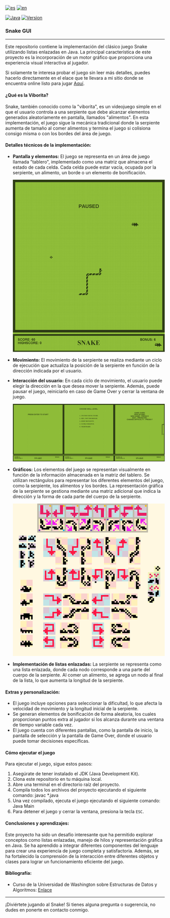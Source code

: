 [![es](https://img.shields.io/badge/lang-es-yellow.svg)](./README.md)
[![en](https://img.shields.io/badge/lang-en-red.svg)](./README.en.md)

[![Java](https://img.shields.io/badge/Java-11-orange)](https://www.oracle.com/java/technologies/javase-jdk11-downloads.html)
[![Version](https://img.shields.io/badge/version-1.0-green.svg)](https://github.com/user/repo/releases)

### Snake GUI

---

Este repositorio contiene la implementación del clásico juego Snake utilizando listas enlazadas en Java. La principal característica de este proyecto es la incorporación de un motor gráfico que proporciona una experiencia visual interactiva al jugador.

Si solamente te interesa probar el juego sin leer más detalles, puedes hacerlo directamente en el elace que te llevara a mi sitio donde se encuentra online listo para jugar [Aquí](http://fismat.umich.mx/~anguiano/snake/vibora.html).

#### ¿Qué es la Viborita?

Snake, también conocido como la "viborita", es un videojuego simple en el que el usuario controla a una serpiente que debe alcanzar elementos generados aleatoriamente en pantalla, llamados "alimentos". En esta implementación, el juego sigue la mecánica tradicional donde la serpiente aumenta de tamaño al comer alimentos y termina el juego si colisiona consigo misma o con los bordes del área de juego.

#### Detalles técnicos de la implementación:

- **Pantalla y elementos:** El juego se representa en un área de juego llamada "tablero", implementado como una matriz que almacena el estado de cada celda. Cada celda puede estar vacía, ocupada por la serpiente, un alimento, un borde o un elemento de bonificación.

  ![Pantalla del juego](./readmeImages/pantalla_juego.png)

- **Movimiento:** El movimiento de la serpiente se realiza mediante un ciclo de ejecución que actualiza la posición de la serpiente en función de la dirección indicada por el usuario.

- **Interacción del usuario:** En cada ciclo de movimiento, el usuario puede elegir la dirección en la que desea mover la serpiente. Además, puede pausar el juego, reiniciarlo en caso de Game Over y cerrar la ventana de juego.

  ![Interacción del usuario](./readmeImages/interaccion_usuario.png)

- **Gráficos:** Los elementos del juego se representan visualmente en función de la información almacenada en la matriz del tablero. Se utilizan rectángulos para representar los diferentes elementos del juego, como la serpiente, los alimentos y los bordes. La representación gráfica de la serpiente se gestiona mediante una matriz adicional que indica la dirección y la forma de cada parte del cuerpo de la serpiente.

  ![Gráficos del juego](./readmeImages/graficos.png)

- **Implementación de listas enlazadas:** La serpiente se representa como una lista enlazada, donde cada nodo corresponde a una parte del cuerpo de la serpiente. Al comer un alimento, se agrega un nodo al final de la lista, lo que aumenta la longitud de la serpiente.

#### Extras y personalización:

- El juego incluye opciones para seleccionar la dificultad, lo que afecta la velocidad de movimiento y la longitud inicial de la serpiente.
- Se generan elementos de bonificación de forma aleatoria, los cuales proporcionan puntos extra al jugador si los alcanza durante una ventana de tiempo variable cada vez.
- El juego cuenta con diferentes pantallas, como la pantalla de inicio, la pantalla de selección y la pantalla de Game Over, donde el usuario puede tomar decisiones específicas.

#### Cómo ejecutar el juego

Para ejecutar el juego, sigue estos pasos:

1. Asegúrate de tener instalado el JDK (Java Development Kit).
2. Clona este repositorio en tu máquina local.
3. Abre una terminal en el directorio raíz del proyecto.
4. Compila todos los archivos del proyecto ejecutando el siguiente comando:
   javac \*.java
5. Una vez compilado, ejecuta el juego ejecutando el siguiente comando:
   Java Main
6. Para detener el juego y cerrar la ventana, presiona la tecla `ESC`.

#### Conclusiones y aprendizajes:

Este proyecto ha sido un desafío interesante que ha permitido explorar conceptos como listas enlazadas, manejo de hilos y representación gráfica en Java. Se ha aprendido a integrar diferentes componentes del lenguaje para crear una experiencia de juego completa y satisfactoria. Además, se ha fortalecido la comprensión de la interacción entre diferentes objetos y clases para lograr un funcionamiento eficiente del juego.

#### Bibliografía:

- Curso de la Universidad de Washington sobre Estructuras de Datos y Algoritmos: [Enlace](https://courses.cs.washington.edu/courses/cse143/01au/homework/hw6/index.html)

---

¡Diviértete jugando al Snake! Si tienes alguna pregunta o sugerencia, no dudes en ponerte en contacto conmigo.
